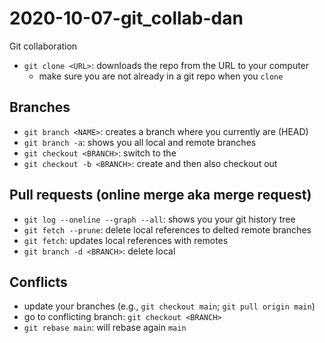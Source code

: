 # 2020-10-07-git_collab-dan
Git collaboration

- `git clone <URL>`: downloads the repo from the URL to your computer
    - make sure you are not already in a git repo when you `clone`

## Branches

- `git branch <NAME>`: creates a branch <NAME> where you currently are (HEAD)
- `git branch -a`: shows you all local and remote branches
- `git checkout <BRANCH>`: switch to the <BRANCH>
- `git checkout -b <BRANCH>`: create <BRANCH> and then also checkout out <BRANCH>

## Pull requests (online merge aka merge request)

- `git log --oneline --graph --all`: shows you your git history tree
- `git fetch --prune`: delete local references to delted remote branches
- `git fetch`: updates local references with remotes
- `git branch -d <BRANCH>`: delete local <BRANCH>

## Conflicts

- update your branches (e.g., `git checkout main`; `git pull origin main`)
- go to conflicting branch: `git checkout <BRANCH>`
- `git rebase main`: will rebase <BRANCH> again `main`
